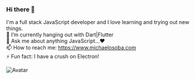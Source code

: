 ### Hi there 👋
I'm a full stack JavaScript developer and I love learning and trying out new things. <br />
🌱 I’m currently hanging out with Dart|Flutter <br />
💬 Ask me about anything JavaScript...❤ <br />
📫 How to reach me: https://www.michaelosoba.com <br />
⚡ Fun fact: I have a crush on Electron! <br />

![Avatar](https://media.tenor.com/images/dc545e5a0f93c9b2bf1d4f0af54ebbff/tenor.gif)

<!--
**mickela/mickela** is a ✨ _special_ ✨ repository because its `README.md` (this file) appears on your GitHub profile.

Here are some ideas to get you started:

- 🔭 I’m currently working on ...
- 🌱 I’m currently learning ...
- 👯 I’m looking to collaborate on ...
- 🤔 I’m looking for help with ...
- 💬 Ask me about ...
- 📫 How to reach me: ...
- 😄 Pronouns: ...
- ⚡ Fun fact: ...
-->
